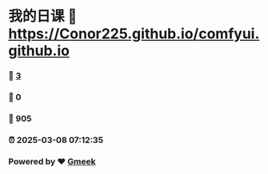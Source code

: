 # 我的日课 :link: https://Conor225.github.io/comfyui.github.io 
### :page_facing_up: [3](https://Conor225.github.io/comfyui.github.io/tag.html) 
### :speech_balloon: 0 
### :hibiscus: 905 
### :alarm_clock: 2025-03-08 07:12:35 
### Powered by :heart: [Gmeek](https://github.com/Meekdai/Gmeek)
